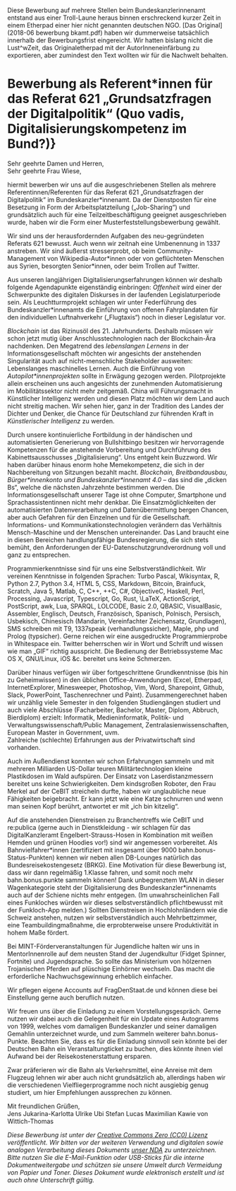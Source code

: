 Diese Bewerbung auf mehrere Stellen beim Bundeskanzlerinnenamt entstand aus einer Troll-Laune heraus binnen erschreckend kurzer Zeit in einem Etherpad einer hier nicht genannten deutschen NGO. [Das Original](2018-06 bewerbung bkamt.pdf) haben wir dummerweise tatsächlich innerhalb der Bewerbungsfrist eingereicht. Wir hatten bislang nicht die Lust^wZeit, das Originaletherpad mit der AutorInneneinfärbung zu exportieren, aber zumindest den Text wollten wir für die Nachwelt behalten.

# Bewerbung als Referent*innen für das Referat 621 „Grundsatzfragen der Digitalpolitik“ (Quo vadis, Digitalisierungskompetenz im Bund?)}

Sehr geehrte Damen und Herren,  
Sehr geehrte Frau Wiese,

hiermit bewerben wir uns auf die ausgeschriebenen Stellen als mehrere Referentinnen/Referenten für das Referat 621 „Grundsatzfragen der Digitalpolitik“ im Bundeskanzler*innenamt. Da der Dienstposten für eine Besetzung in Form der Arbeitsplatzteilung („Job-Sharing“) und grundsätzlich auch für eine Teilzeitbeschäftigung geeignet ausgeschrieben wurde, haben wir die Form einer Musterfeststellungsbewerbung gewählt.

Wir sind uns der herausfordernden Aufgaben des neu-gegründeten Referats 621 bewusst. Auch wenn wir zeitnah eine Umbenennung in 1337 anstreben. Wir sind äußerst stresserprobt, ob beim Community-Management von Wikipedia-Autor\*innen oder von geflüchteten Menschen aus Syrien, besorgten Senior\*innen, oder beim Trollen auf Twitter.

Aus unseren langjährigen Digitalisierungserfahrungen können wir deshalb folgende Agendapunkte eigenständig einbringen: *Offenheit* wird einer der Schwerpunkte des digitalen Diskurses in der laufenden Legislaturperiode sein. Als Leuchtturmprojekt schlagen wir unter Federführung des Bundeskanzler\*innenamts die Einführung von offenen Fahrplandaten für den individuellen Luftnahverkehr („Flugtaxis“) noch in dieser Legislatur vor. 

*Blockchain* ist das Rizinusöl des 21. Jahrhunderts. Deshalb müssen wir schon jetzt mutig über Anschlusstechnologien nach der Blockchain-Ära nachdenken. Den Megatrend des *lebenslangen Lernens* in der Informationsgesellschaft möchten wir angesichts der anstehenden Singularität auch auf nicht-menschliche Stakeholder ausweiten: Lebenslanges maschinelles Lernen. Auch die Einführung von *Autopilot\*innenprojekten* sollte in Erwägung gezogen werden. Pilotprojekte allein erscheinen uns auch angesichts der zunehmenden Automatisierung im Mobilitätssektor nicht mehr zeitgemäß. China will Führungsmacht in Künstlicher Intelligenz werden und diesen Platz möchten wir dem Land auch nicht streitig machen. Wir sehen hier, ganz in der Tradition des Landes der Dichter und Denker, die Chance für Deutschland zur führenden Kraft in *Künstlerischer Intelligenz* zu werden.

Durch unsere kontinuierliche Fortbildung in der händischen und automatisierten Generierung von Bullshitbingo besitzen wir hervorragende Kompetenzen für die anstehende Vorbereitung und Durchführung des Kabinettsausschusses „Digitalisierung“. Uns entgeht kein Buzzword. Wir haben darüber hinaus enorm hohe Memekompetenz, die sich in der Nachbereitung von Sitzungen bezahlt macht. *Blockchain, Breitbandausbau, Bürger\*innenkonto und Bundeskanzler\*innenamt 4.0* – das sind die „dicken Bs“, welche die nächsten Jahrzehnte bestimmen werden. Die Informationsgesellschaft unserer Tage ist ohne Computer, Smartphone und Sprachassistentinnen nicht mehr denkbar. Die Einsatzmöglichkeiten der automatisierten Datenverarbeitung und Datenübermittlung bergen Chancen, aber auch Gefahren für den Einzelnen und für die Gesellschaft. Informations- und Kommunikationstechnologien verändern das Verhältnis Mensch-Maschine und der Menschen untereinander. Das Land braucht eine in diesen Bereichen handlungsfähige Bundesregierung, die sich stets bemüht, den Anforderungen der EU-Datenschutzgrundverordnung voll und ganz zu entsprechen.

Programmierkenntnisse sind für uns eine Selbstverständlichkeit. Wir vereinen Kenntnisse in folgenden Sprachen: Turbo Pascal, Wikisyntax, R, Python 2.7, Python 3.4, HTML 5, CSS, Markdown, Bitcoin, Brainfuck, Scratch, Java 5, Matlab, C, C++, ++C, C\#, ObjectiveC, Haskell, Perl, Processing, Javascript, Typescript, Go, Rust, \LaTeX, ActionScript, PostScript, awk, Lua, SPARQL, LOLCODE, Basic 2.0, QBASIC, VisualBasic, Assembler, Englisch, Deutsch, Französisch, Spanisch, Polnisch, Persisch, Usbekisch, Chinesisch (Mandarin, Vereinfachter Zeichensatz, Grundlagen), SMS schreiben mit T9, 1337speak (verhandlungssicher), Maple, php und Prolog (typsicher). Gerne reichen wir eine ausgedruckte Programmierprobe in Whitespace ein. Twitter beherrschen wir in Wort und Schrift und wissen wie man „GIF“ richtig ausspricht. Die Bedienung der Betriebssysteme Mac OS X, GNU/Linux, iOS &c. bereitet uns keine Schmerzen.

Darüber hinaus verfügen wir über fortgeschrittene Grundkenntnisse (bis hin zu Geheimwissen) in den üblichen Office-Anwendungen (Excel, Etherpad, InternetExplorer, Minesweeper, Photoshop, Vim, Word, Sharepoint, Github, Slack, PowerPoint, Taschenrechner und Paint). Zusammengerechnet haben wir unzählig viele Semester in den folgenden Studiengängen studiert und auch viele Abschlüsse (Facharbeiter, Bachelor, Master, Diplom, Abbruch, Bierdiplom) erzielt: Informatik, Medieninformatik, Politik- und Verwaltungswissenschaft/Public Management, Zentralasienwissenschaften, European Master in Government, uvm.  
Zahlreiche (schlechte) Erfahrungen aus der Privatwirtschaft sind vorhanden.

Auch im Außendienst konnten wir schon Erfahrungen sammeln und mit mehreren Milliarden US-Dollar teuren Militärtechnologien kleine Plastikdosen im Wald aufspüren. Der Einsatz von Laserdistanzmessern bereitet uns keine Schwierigkeiten. Dem kindsgroßen Roboter, den Frau Merkel auf der CeBIT streicheln durfte, haben wir unglaubliche neue Fähigkeiten beigebracht. Er kann jetzt wie eine Katze schnurren und wenn man seinen Kopf berührt, antwortet er mit „ich bin kitzelig“.

Auf die anstehenden Dienstreisen zu Branchentreffs wie CeBIT und re:publica (gerne auch in Dienstkleidung - wir schlagen für das DigitalKanzleramt Engelbert-Strauss-Hosen in Kombination mit weißen Hemden und grünen Hoodies vor!) sind wir angemessen vorbereitet. Als Bahnvielfahrer\*innen (zertifiziert mit insgesamt über 9000 bahn.bonus-Status-Punkten) kennen wir neben allen DB-Lounges natürlich das Bundesreisekostengesetz (BRKG). Eine Motivation für diese Bewerbung ist, dass wir dann regelmäßig 1.Klasse fahren, und somit noch mehr bahn.bonus.punkte sammeln können! Dank unbegrenztem WLAN in dieser Wagenkategorie steht der Digitalisierung des Bundeskanzler*innenamts auch auf der Schiene nichts mehr entgegen. (Im unwahrscheinlichen Fall eines Funkloches würden wir dieses selbstverständlich pflichtbewusst mit der Funkloch-App melden.) Sollten Dienstreisen in Hochlohnländern wie die Schweiz anstehen, nutzen wir selbstverständlich auch Mehrbettzimmer, eine Teambuildingmaßnahme, die erprobterweise unsere Produktivität in hohem Maße fördert.

Bei MINT-Förderveranstaltungen für Jugendliche halten wir uns in MentorInnenrolle auf dem neusten Stand der Jugendkultur (Fidget Spinner, Fortnite) und Jugendsprache. So sollte das Ministerium von hölzernen Trojanischen Pferden auf plüschige Einhörner wechseln. Das macht die erforderliche Nachwuchsgewinnung erheblich einfacher. 

Wir pflegen eigene Accounts auf FragDenStaat.de und können diese bei Einstellung gerne auch beruflich nutzen.

Wir freuen uns über die Einladung zu einem Vorstellungsgespräch. Gerne nutzen wir dabei auch die Gelegenheit für ein Update eines Autogramms von 1999, welches vom damaligen Bundeskanzler und seiner damaligen Gemahlin unterzeichnet wurde, und zum Sammeln weiterer bahn.bonus-Punkte. Beachten Sie, dass es für die Einladung sinnvoll sein könnte bei der Deutschen Bahn ein Veranstaltungticket zu buchen, dies könnte ihnen viel Aufwand bei der Reisekostenerstattung ersparen.

Zwar präferieren wir die Bahn als Verkehrsmittel, eine Anreise mit dem Flugzeug lehnen wir aber auch nicht grundsätzlich ab, allerdings haben wir die verschiedenen Vielfliegerprogramme noch nicht ausgiebig genug studiert, um hier Empfehlungen aussprechen zu können.

Mit freundlichen Grüßen,  
Jens Jukarina-Karlotta Ulrike Ubi Stefan Lucas Maximilian Kawie von Wittich-Thomas

*Diese Bewerbung ist unter der [Creative Commons Zero (CC0) Lizenz](https://creativecommons.org/publicdomain/zero/1.0/deed.de) veröffentlicht. Wir bitten vor der weiteren Verwendung und digitalen sowie analogen Verarbeitung dieses Dokuments [unser NDA](https://www.youtube.com/watch?v=DLzxrzFCyOs) zu unterzeichnen. Bitte nutzen Sie die E-Mail-Funktion oder USB-Sticks für die interne Dokumentweitergabe und schützen sie unsere Umwelt durch Vermeidung von Papier und Toner. Dieses Dokument wurde elektronisch erstellt und ist auch ohne Unterschrift gültig.*
